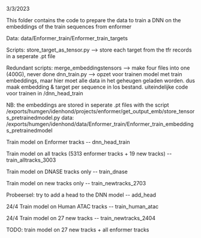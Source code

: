 3/3/2023

This folder contains the code to prepare the data to train a DNN on the embeddings of the train sequences from enformer

Data:
data/Enformer_train/Enformer_train_targets

Scripts:
store_target_as_tensor.py --> store each target from the tfr records in a seperate .pt file

Redundant scripts:
merge_embeddingstensors --> make four files into one (400G), never done
dnn_train.py --> opzet voor trainen model met train embeddings, maar hier moet alle data in het geheugen geladen worden. dus maak embedding & target per sequence in los bestand. uiteindelijke code voor trainen in /dnn_head_train

NB: the embeddings are stored in seperate .pt files with the script /exports/humgen/idenhond/projects/enformer/get_output_emb/store_tensors_pretrainedmodel.py
data: /exports/humgen/idenhond/data/Enformer_train/Enformer_train_embeddings_pretrainedmodel

Train model on Enformer tracks
-- dnn_head_train

Train model on all tracks (5313 enformer tracks + 19 new tracks)
-- train_alltracks_3003

Train model on DNASE tracks only
-- train_dnase

Train model on new tracks only
-- train_newtracks_2703

Probeersel: try to add a head to the DNN model
-- add_head

24/4
Train model on Human ATAC tracks
-- train_human_atac

24/4
Train model on 27 new tracks
-- train_newtracks_2404


TODO: train model on 27 new tracks + all enformer tracks